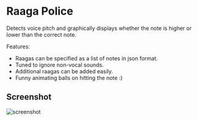 Raaga Police
============

Detects voice pitch and graphically displays whether the note is higher or lower than 
the correct note.

Features:
  * Raagas can be specified as a list of notes in json format.
  * Tuned to ignore non-vocal sounds.
  * Additional raagas can be added easily.
  * Funny animating balls on hitting the note :)

Screenshot
----------
![screenshot](https://raw.github.com/shreeshga/raaga_police/master/Resources/Screenshot.png)


